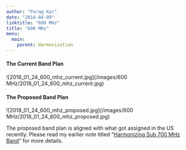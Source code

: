 ```yaml
---
author: "Parag Kar"
date: "2014-04-09"
linktitle: "600 MHz"
title: "600 MHz"
menu:
  main:
    parent: Harmonization
---
```



#### The Current Band Plan

![2018_01_24_600_mhz_current.jpg](/images/600 MHz/2018_01_24_600_mhz_current.jpg)

#### The Proposed Band Plan

![2018_01_24_600_mhz_proposed.jpg](/images/600 MHz/2018_01_24_600_mhz_proposed.jpg)

The proposed band plan is aligned with what got assigned in the US recently. Please read my earlier note titled “[Harmonizing Sub 700 MHz Band](https://www.linkedin.com/pulse/harmonizing-sub-700-mhz-band-parag-kar/)” for more details.

